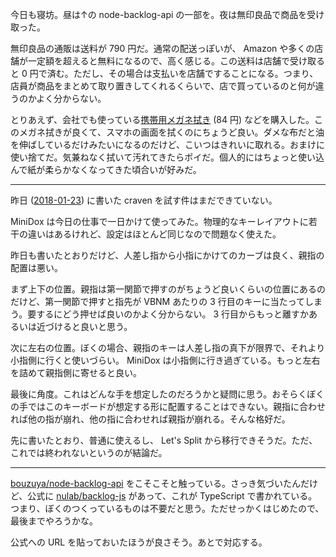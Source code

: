今日も寝坊。昼は↑の node-backlog-api の一部を。夜は無印良品で商品を受け取った。

無印良品の通販は送料が 790 円だ。通常の配送っぽいが、 Amazon や多くの店舗が一定額を超えると無料になるので、高く感じる。この送料は店舗で受け取ると 0 円で済む。ただし、その場合は支払いを店舗ですることになる。つまり、店員が商品をまとめて取り置きしてくれるくらいで、店で買っているのと何が違うのかよく分からない。

とりあえず、会社でも使っている[携帯用メガネ拭き](https://www.muji.net/store/cmdty/detail/4548718959402) (84 円) などを購入した。このメガネ拭きが良くて、スマホの画面を拭くのにちょうど良い。ダメな布だと油を伸ばしているだけみたいになるのだけど、こいつはきれいに取れる。おまけに使い捨てだ。気兼ねなく拭いて汚れてきたらポイだ。個人的にはちょっと使い込んで紙が柔らかなくなってきた頃合いが好みだ。

-----

昨日 ([2018-01-23][]) に書いた craven を試す件はまだできていない。

MiniDox は今日の仕事で一日かけて使ってみた。物理的なキーレイアウトに若干の違いはあるけれど、設定はほとんど同じなので問題なく使えた。

昨日も書いたとおりだけど、人差し指から小指にかけてのカーブは良く、親指の配置は悪い。

まず上下の位置。親指は第一関節で押すのがちょうど良いくらいの位置にあるのだけど、第一関節で押すと指先が VBNM あたりの 3 行目のキーに当たってしまう。要するにどう押せば良いのかよく分からない。 3 行目からもっと離すかあるいは近づけると良いと思う。

次に左右の位置。ぼくの場合、親指のキーは人差し指の真下が限界で、それより小指側に行くと使いづらい。 MiniDox は小指側に行き過ぎている。もっと左右を詰めて親指側に寄せると良い。

最後に角度。これはどんな手を想定したのだろうかと疑問に思う。おそらくぼくの手ではこのキーボードが想定する形に配置することはできない。親指に合わせれば他の指が崩れ、他の指に合わせれば親指が崩れる。そんな格好だ。

先に書いたとおり、普通に使えるし、 Let's Split から移行できそうだ。ただ、これでは終われないというのが結論だ。

-----

[bouzuya/node-backlog-api][] をこそこそと触っている。さっき気づいたんだけど、公式に [nulab/backlog-js][] があって、これが TypeScript で書かれている。つまり、ぼくのつくっているものは不要だと思う。ただせっかくはじめたので、最後までやろうかな。

公式への URL を貼っておいたほうが良さそう。あとで対応する。

[2018-01-23]: https://blog.bouzuya.net/2018/01/23/
[bouzuya/node-backlog-api]: https://github.com/bouzuya/node-backlog-api
[nulab/backlog-js]: https://github.com/nulab/backlog-js
